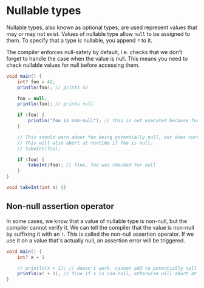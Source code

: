 # Nullable types

Nullable types, also known as optional types, are used represent values that may or may not exist.
Values of nullable type allow `null` to be assigned to them.
To specify that a type is nullable, you append `?` to it.

The compiler enforces null-safety by default, i.e. checks that we don't forget to handle the case when the value is null.
This means you need to check nullable values for null before accessing them.

```cs
void main() {
    int? foo = 42;
    println(foo); // prints 42

    foo = null;
    println(foo); // prints null

    if (foo) {
        println("foo is non-null"); // this is not executed because foo is null
    }

    // This should warn about foo being potentially null, but does currently not due to a bug.
    // This will also abort at runtime if foo is null.
    // takeInt(foo);

    if (foo) {
        takeInt(foo); // fine, foo was checked for null
    }
}

void takeInt(int n) {}
```

## Non-null assertion operator

In some cases, we know that a value of nullable type is non-null, but the compiler cannot verify it.
We can tell the compiler that the value is non-null by suffixing it with an `!`.
This is called the non-null assertion operator.
If we use it on a value that's actually null, an assertion error will be triggered.

```cs
void main() {
    int? x = 1

    // println(x + 1); // doesn't work, cannot add to potentially null value
    println(x! + 1); // fine if x is non-null, otherwise will abort at runtime
}
```
